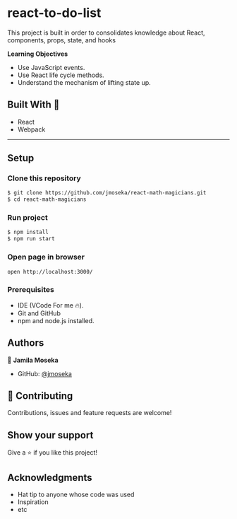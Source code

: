 # react-to-do-list

This project is built in order to consolidates knowledge about React, components, props, state, and hooks

**Learning Objectives**

- Use JavaScript events.
- Use React life cycle methods.
- Understand the mechanism of lifting state up.


## Built With 🔨

- React
- Webpack

<hr>

## Setup

### Clone this repository

```bash
$ git clone https://github.com/jmoseka/react-math-magicians.git
$ cd react-math-magicians
```

### Run project

```bash
$ npm install
$ npm run start
```

### Open page in browser
```bash
open http://localhost:3000/
```

### Prerequisites

- IDE (VCode For me 🔥).
- Git and GitHub
- npm and node.js installed.

## Authors


👤 **Jamila Moseka**

- GitHub: [@jmoseka](https://github.com/jmoseka)

## 🤝 Contributing

Contributions, issues and feature requests are welcome!

## Show your support

Give a ⭐️ if you like this project!

## Acknowledgments

- Hat tip to anyone whose code was used
- Inspiration
- etc

